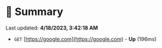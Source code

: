 # 📖 Summary
Last updated: **4/18/2023, 3:42:18 AM**

- `GET` [https://google.com](https://google.com) - **Up** (196ms)
